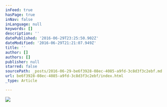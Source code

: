 ```yaml
---
inFeed: true
hasPage: true
inNav: false
inLanguage: null
keywords: []
description: ''
datePublished: '2016-06-29T23:25:50.902Z'
dateModified: '2016-06-29T21:21:07.949Z'
title: ''
author: []
authors: []
publisher: null
starred: false
sourcePath: _posts/2016-06-29-be6f3928-08ec-4085-a9fd-3c8d3f3c2ebf.md
url: be6f3928-08ec-4085-a9fd-3c8d3f3c2ebf/index.html
_type: Article

---
```

![](https://the-grid-user-content.s3-us-west-2.amazonaws.com/ba1808e5-e42f-43f9-88f2-0565a3cad479.jpg)